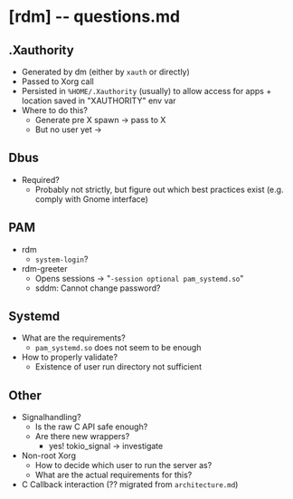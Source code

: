 # **[rdm]** -- questions.md

## .Xauthority
- Generated by dm (either by `xauth` or directly)
- Passed to Xorg call
- Persisted in `%HOME/.Xauthority` (usually) to allow access for apps + location saved in "XAUTHORITY" env var
- Where to do this?
    - Generate pre X spawn -> pass to X
    - But no user yet -> 

## Dbus
- Required?
    - Probably not strictly, but figure out which best practices exist (e.g. comply with Gnome interface)

## PAM
- rdm
    - `system-login`?
- rdm-greeter
    - Opens sessions -> "`-session optional pam_systemd.so`"
    - sddm: Cannot change password?

## Systemd
- What are the requirements?
    - `pam_systemd.so` does not seem to be enough
- How to properly validate?
    - Existence of user run directory not sufficient

## Other
- Signalhandling?
    - Is the raw C API safe enough?
    - Are there new wrappers?
        - yes! tokio_signal -> investigate
- Non-root Xorg 
    - How to decide which user to run the server as?
    - What are the actual requirements for this?
- C Callback interaction (?? migrated from `architecture.md`)